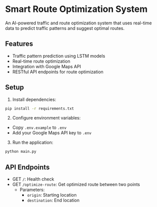 # Smart Route Optimization System

An AI-powered traffic and route optimization system that uses real-time data to predict traffic patterns and suggest optimal routes.

## Features
- Traffic pattern prediction using LSTM models
- Real-time route optimization
- Integration with Google Maps API
- RESTful API endpoints for route optimization

## Setup
1. Install dependencies:
```bash
pip install -r requirements.txt
```

2. Configure environment variables:
- Copy `.env.example` to `.env`
- Add your Google Maps API key to `.env`

3. Run the application:
```bash
python main.py
```

## API Endpoints
- GET `/`: Health check
- GET `/optimize-route`: Get optimized route between two points
  - Parameters:
    - `origin`: Starting location
    - `destination`: End location
